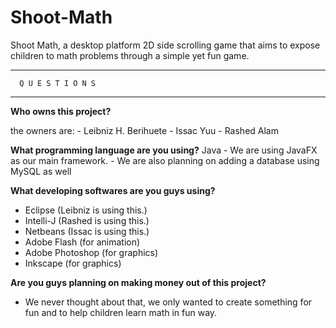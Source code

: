 # Shoot-Math
Shoot Math, a desktop platform 2D side scrolling game that aims to expose children to math problems through a simple yet fun game. 



******************************
      Q U E S T I O N S
******************************
<strong>Who owns this project?</strong>
  
the owners are:
      - Leibniz H. Berihuete 
      - Issac Yuu
      - Rashed Alam

<strong>What programming language are you using?</strong>
   Java
       - We are using JavaFX as our main framework.
       - We are also planning on adding a database using MySQL as well

<strong>What developing softwares are you guys using?</strong>
  - Eclipse  (Leibniz is using this.)
  - Intelli-J  (Rashed is using this.)
  - Netbeans  (Issac is using this.)
  - Adobe Flash  (for animation)
  - Adobe Photoshop  (for graphics)
  - Inkscape  (for graphics)
  
<strong>Are you guys planning on making money out of this project?</strong>
  - We never thought about that, we only wanted to create something for fun and to help children
    learn math in fun way.


